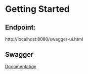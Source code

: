 # Getting Started

## Endpoint:
http://localhost:8080/swagger-ui.html


## Swagger
[Documentation](http://springfox.github.io/springfox/docs/current/)
